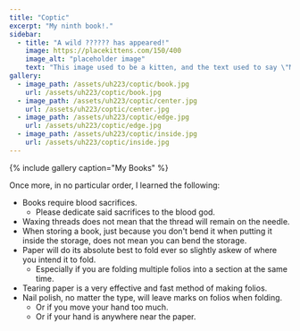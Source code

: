 ```yaml
---
title: "Coptic"
excerpt: "My ninth book!."
sidebar:
  - title: "A wild ?????? has appeared!"
    image: https://placekittens.com/150/400
    image_alt: "placeholder image"
    text: "This image used to be a kitten, and the text used to say \"Meow\", but then the kitten-generator broke. The image still might be a kitten, but it's no longer a guarantee."
gallery:
  - image_path: /assets/uh223/coptic/book.jpg
    url: /assets/uh223/coptic/book.jpg
  - image_path: /assets/uh223/coptic/center.jpg
    url: /assets/uh223/coptic/center.jpg
  - image_path: /assets/uh223/coptic/edge.jpg
    url: /assets/uh223/coptic/edge.jpg
  - image_path: /assets/uh223/coptic/inside.jpg
    url: /assets/uh223/coptic/inside.jpg
---
```


{% include gallery caption="My Books" %}

Once more, in no particular order, I learned the following:

- Books require blood sacrifices.
  - Please dedicate said sacrifices to the blood god.
- Waxing threads does not mean that the thread will remain on the needle.
- When storing a book, just because you don't bend it when putting it inside the storage, does not mean you can bend the storage.
- Paper will do its absolute best to fold ever so slightly askew of where you intend it to fold.
  - Especially if you are folding multiple folios into a section at the same time.
- Tearing paper is a very effective and fast method of making folios.
- Nail polish, no matter the type, will leave marks on folios when folding.
  - Or if you move your hand too much.
  - Or if your hand is anywhere near the paper.
